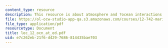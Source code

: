 ```yaml
---
content_type: resource
description: This resource is about atmosphere and ?ocean interactions.
file: https://ol-ocw-studio-app-qa.s3.amazonaws.com/courses/12-742-marine-chemistry-fall-2006/e7c262eb21f6d4297686814435bae703_lec_12_ocn_at_ed.pdf
file_type: application/pdf
resourcetype: Document
title: lec_12_ocn_at_ed.pdf
uid: e7c262eb-21f6-d429-7686-814435bae703
---
```

